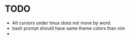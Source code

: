 TODO
====

- Alt cursors under tmux does not move by word.
- bash prompt should have same theme colors than vim
-


